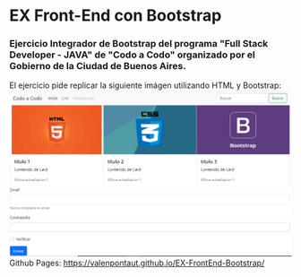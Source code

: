 # EX Front-End con Bootstrap
### Ejercicio Integrador de Bootstrap del programa "Full Stack Developer - JAVA" de "Codo a Codo" organizado por el Gobierno de la Ciudad de Buenos Aires.
El ejercicio pide replicar la siguiente imágen utilizando HTML y Bootstrap:<br>
![objetivo](img/OBJETIVO.png?raw=true "OBJETIVO.png")<br>
Github Pages: https://valenpontaut.github.io/EX-FrontEnd-Bootstrap/

